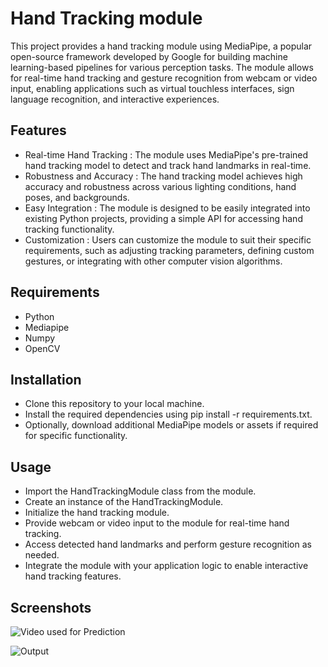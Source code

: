 
# Hand Tracking module

This project provides a hand tracking module using MediaPipe, a popular open-source framework developed by Google for building machine learning-based pipelines for various perception tasks. The module allows for real-time hand tracking and gesture recognition from webcam or video input, enabling applications such as virtual touchless interfaces, sign language recognition, and interactive experiences.
## Features

- Real-time Hand Tracking : The module uses MediaPipe's pre-trained hand tracking model to detect and track hand landmarks in real-time.
- Robustness and Accuracy : The hand tracking model achieves high accuracy and robustness across various lighting conditions, hand poses, and backgrounds.
- Easy Integration : The module is designed to be easily integrated into existing Python projects, providing a simple API for accessing hand tracking functionality.
- Customization : Users can customize the module to suit their specific requirements, such as adjusting tracking parameters, defining custom gestures, or integrating with other computer vision algorithms.

## Requirements

- Python
- Mediapipe
- Numpy
- OpenCV


## Installation

- Clone this repository to your local machine.
- Install the required dependencies using pip install -r requirements.txt.
- Optionally, download additional MediaPipe models or assets if required for specific functionality.
    
## Usage

- Import the HandTrackingModule class from the module.
- Create an instance of the HandTrackingModule.
- Initialize the hand tracking module.
- Provide webcam or video input to the module for real-time hand tracking.
- Access detected hand landmarks and perform gesture recognition as needed.
- Integrate the module with your application logic to enable interactive hand tracking features.
## Screenshots

![Video used for Prediction](https://drive.google.com/file/d/1FjgYKJEZUxG1ClmtOLg5b6xCuVx5mpQt/view?usp=drive_link)

![Output](https://drive.google.com/file/d/1otKOEqF46lGDkhD_wT8gOmV-iy6mZa29/view?usp=drive_link)

